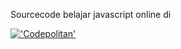 Sourcecode belajar javascript online di

[!['Codepolitan'](https://dashboard.codepolitan.com/assets/img/codepolitan-logo-white.png "codepolitan")](https://dashboard.codepolitan.com/learn/courses/detail/kelas-javascript)
